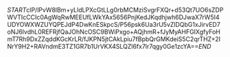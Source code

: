 $START$clP/lPvW8lBm+yLldLPXcGtLLg0rbMCMziSvgrFXQr+d53Qt7UO6sZDPWVTIcCCIc0AgWqRwMEEUfLWkYAx5656PnjKedJKqdhjwh6DJwaX7rW5I4UDYOWXWZUYQPEJdP4DwKnESkpcS/P56psk6Ua3rU5vZlDQbG1xJirvED7oNJ6lvdhL0REFRjfQaJOhNcOSC9BWiPxgo+AQjhmR+fJyMyAHFGIXgfyFoHmT7Rh9DxZZqddKGcKrLR/fJKPN5jtCAkLpiu7fBpbQrGMKdeiS5C2qrTHZ+2INrY9H2+RAVndmE3TZ1GR7b1UrVKX4SLQZl6fx7lr7qgy0Ge1zcYA==$END$